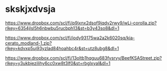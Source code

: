 # skskjxdvsja


https://www.dropbox.com/scl/fi/p9ixnx2dsof9jqdv2rwy9/wLi-corolla.zip?rlkey=6354jlsl5h6nbwbu5rucbph13&st=b3y43so8&dl=1


https://www.dropbox.com/scl/fi/iody93175wa2a2k6020sq/kia-cerato_modland-1.zip?rlkey=kdvxp5uj93yzlad84hoahbc4r&st=utz8ubg8&dl=1


https://www.dropbox.com/scl/fi/13oltb1hqguu683fvsrvy/BeefKSAStreet.zip?rlkey=y3ukbjezilihy6cc0xw8t3lf0&st=rbglxyal&dl=1
